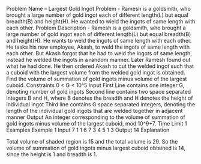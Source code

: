 
Problem Name – Largest Gold Ingot
Problem - Ramesh is a goldsmith, who brought a large number of gold ingot each of different length(L) but equal breadth(B) and height(H). He wanted to wield the ingots of same length with each other.
Problem Description - Ramesh is a goldsmith, who brought a large number of gold ingot each of different length(L) but equal breadth(B) and height(H). He wants to weld the ingots of same length with each other. He tasks his new employee, Akash, to weld the ingots of same length with each other. But Akash forgot that he had to weld the ingots of same length, instead he welded the ingots in a random manner.
Later Ramesh found out what he had done. He then ordered Akash to cut the welded ingot such that a cuboid with the largest volume from the welded gold ingot is obtained.
Find the volume of summation of gold ingots minus volume of the largest cuboid.
Constraints
0 < G < 10^5
Input
First Line contains one integer G, denoting number of gold ingots
Second line contains two space separated integers B and H, where B denotes the breadth and H denotes the height of individual ingot
Third line contains G space separated integers, denoting the length of the individual gold ingots that are welded together in adjacent manner
Output
An integer corresponding to the volume of summation of gold ingots minus volume of the largest cuboid, mod 10^9+7.
Time Limit
1
Examples
Example 1
Input
7
1 1
6 7 3 4 5 1 3
Output
14
Explanation
 
Total volume of shaded region is 15 and the total volume is 29. So the volume of summation of gold ingots minus largest cuboid obtained is 14, since the height is 1 and breadth is 1.
